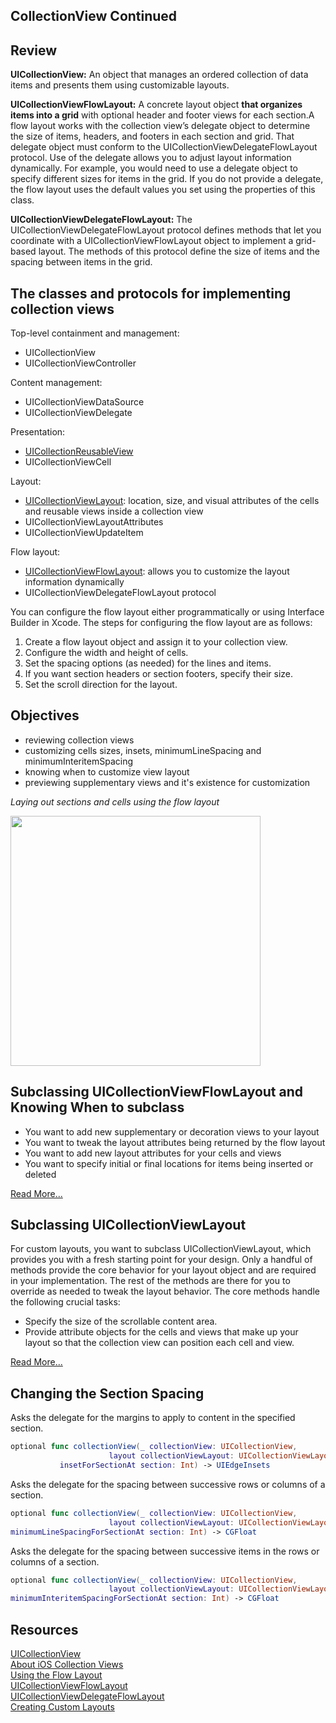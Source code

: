 ## CollectionView Continued 

## Review
**UICollectionView:** An object that manages an ordered collection of data items and presents them using customizable layouts.

**UICollectionViewFlowLayout:** A concrete layout object **that organizes items into a grid** with optional header and footer views for each section.A flow layout works with the collection view’s delegate object to determine the size of items, headers, and footers in each section and grid. That delegate object must conform to the UICollectionViewDelegateFlowLayout protocol. Use of the delegate allows you to adjust layout information dynamically. For example, you would need to use a delegate object to specify different sizes for items in the grid. If you do not provide a delegate, the flow layout uses the default values you set using the properties of this class.

**UICollectionViewDelegateFlowLayout:** The UICollectionViewDelegateFlowLayout protocol defines methods that let you coordinate with a UICollectionViewFlowLayout object to implement a grid-based layout. The methods of this protocol define the size of items and the spacing between items in the grid.

## The classes and protocols for implementing collection views
Top-level containment and management: 
* UICollectionView
* UICollectionViewController

Content management: 
* UICollectionViewDataSource 
* UICollectionViewDelegate 

Presentation: 
* [UICollectionReusableView](https://developer.apple.com/documentation/uikit/uicollectionreusableview)
* UICollectionViewCell

Layout: 
* [UICollectionViewLayout](https://developer.apple.com/documentation/uikit/uicollectionviewlayout):  location, size, and visual attributes of the cells and reusable views inside a collection view
* UICollectionViewLayoutAttributes
* UICollectionViewUpdateItem

Flow layout: 
* [UICollectionViewFlowLayout](https://developer.apple.com/documentation/uikit/uicollectionviewflowlayout): allows you to customize the layout information dynamically
* UICollectionViewDelegateFlowLayout protocol

You can configure the flow layout either programmatically or using Interface Builder in Xcode. The steps for configuring the flow layout are as follows:
1. Create a flow layout object and assign it to your collection view.
2. Configure the width and height of cells.
3. Set the spacing options (as needed) for the lines and items.
4. If you want section headers or section footers, specify their size.
5. Set the scroll direction for the layout.  

## Objectives 
* reviewing collection views
* customizing cells sizes, insets, minimumLineSpacing and minimumInteritemSpacing
* knowing when to customize view layout 
* previewing supplementary views and it's existence for customization 

_Laying out sections and cells using the flow layout_

<img src="https://developer.apple.com/library/content/documentation/WindowsViews/Conceptual/CollectionViewPGforIOS/Art/flow_horiz_headers_2x.png" widht="600" height="400" />

## Subclassing UICollectionViewFlowLayout and Knowing When to subclass
* You want to add new supplementary or decoration views to your layout
* You want to tweak the layout attributes being returned by the flow layout
* You want to add new layout attributes for your cells and views
* You want to specify initial or final locations for items being inserted or deleted

[Read More...](https://developer.apple.com/library/content/documentation/WindowsViews/Conceptual/CollectionViewPGforIOS/UsingtheFlowLayout/UsingtheFlowLayout.html)  

## Subclassing UICollectionViewLayout
For custom layouts, you want to subclass UICollectionViewLayout, which provides you with a fresh starting point for your design. Only a handful of methods provide the core behavior for your layout object and are required in your implementation. The rest of the methods are there for you to override as needed to tweak the layout behavior. The core methods handle the following crucial tasks:
* Specify the size of the scrollable content area.
* Provide attribute objects for the cells and views that make up your layout so that the collection view can position each cell and view.  

[Read More...](https://developer.apple.com/library/content/documentation/WindowsViews/Conceptual/CollectionViewPGforIOS/CreatingCustomLayouts/CreatingCustomLayouts.html)  


## Changing the Section Spacing 
Asks the delegate for the margins to apply to content in the specified section.
```swift 
optional func collectionView(_ collectionView: UICollectionView, 
                      layout collectionViewLayout: UICollectionViewLayout, 
           insetForSectionAt section: Int) -> UIEdgeInsets
```

Asks the delegate for the spacing between successive rows or columns of a section.
```swift 
optional func collectionView(_ collectionView: UICollectionView, 
                      layout collectionViewLayout: UICollectionViewLayout, 
minimumLineSpacingForSectionAt section: Int) -> CGFloat
```

Asks the delegate for the spacing between successive items in the rows or columns of a section.
```swift 
optional func collectionView(_ collectionView: UICollectionView, 
                      layout collectionViewLayout: UICollectionViewLayout, 
minimumInteritemSpacingForSectionAt section: Int) -> CGFloat
```


## Resources 
[UICollectionView](https://developer.apple.com/documentation/uikit/uicollectionview)  
[About iOS Collection Views](https://developer.apple.com/library/content/documentation/WindowsViews/Conceptual/CollectionViewPGforIOS/Introduction/Introduction.html)  
[Using the Flow Layout](https://developer.apple.com/library/content/documentation/WindowsViews/Conceptual/CollectionViewPGforIOS/UsingtheFlowLayout/UsingtheFlowLayout.html)  
[UICollectionViewFlowLayout](https://developer.apple.com/documentation/uikit/uicollectionviewflowlayout)  
[UICollectionViewDelegateFlowLayout](https://developer.apple.com/documentation/uikit/uicollectionviewdelegateflowlayout)  
[Creating Custom Layouts](https://developer.apple.com/library/content/documentation/WindowsViews/Conceptual/CollectionViewPGforIOS/CreatingCustomLayouts/CreatingCustomLayouts.html#//apple_ref/doc/uid/TP40012334-CH5-SW1)  
